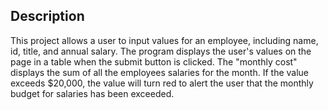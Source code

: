

## Description

This project allows a user to input values for an employee, including name, id, title, and annual salary. The program displays the user's values on the page in a table when the submit button is clicked. The "monthly cost" displays the sum of all the employees salaries for the month. If the value exceeds $20,000, the value will turn red to alert the user that the monthly budget for salaries has been exceeded.